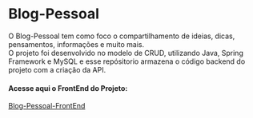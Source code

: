# Blog-Pessoal

O Blog-Pessoal tem como foco o compartilhamento de ideias, dicas, pensamentos, informações e muito mais. 
<br>
O projeto foi desenvolvido no modelo de CRUD, utilizando Java, Spring Framework e MySQL e esse repósitorio armazena o código backend do projeto com a criação da API. 

#### Acesse aqui o FrontEnd do Projeto: 
<a href="https://github.com/CatianeNascimento/Blog-Pessoal-React">Blog-Pessoal-FrontEnd<a/>
